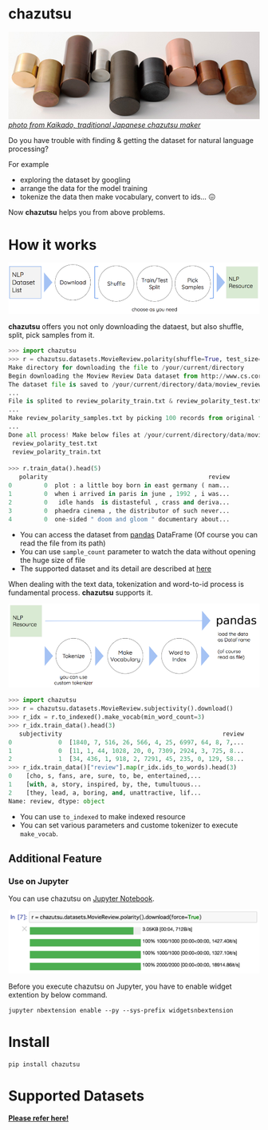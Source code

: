 # chazutsu

![chazutsu_top.PNG](./docs/chazutsu_top.PNG)
*[photo from Kaikado, traditional Japanese chazutsu maker](http://www.kaikado.jp/english/goods/design.html)*

Do you have trouble with finding & getting the  dataset for natural language processing?  

For example

* exploring the dataset by googling
* arrange the data for the model training 
* tokenize the data then make vocabulary, convert to ids... :confounded:

Now **chazutsu** helps you from above problems.


# How it works

![chazutsu_process1.png](./docs/chazutsu_process1.png)

**chazutsu** offers you not only downloading the dataest, but also shuffle, split, pick samples from it.

```py
>>> import chazutsu
>>> r = chazutsu.datasets.MovieReview.polarity(shuffle=True, test_size=0.3, sample_count=100).download()
Make directory for downloading the file to /your/current/directory
Begin downloading the Moview Review Data dataset from http://www.cs.cornell.edu/people/pabo/movie-review-data/review_polarity.tar.gz.
The dataset file is saved to /your/current/directory/data/moview_review_data/review_polarity.tar.gz
...
File is splited to review_polarity_train.txt & review_polarity_test.txt. Each records are 1400 & 600 (test_size=30.00%).
...
Make review_polarity_samples.txt by picking 100 records from original file.
...
Done all process! Make below files at /your/current/directory/data/moview_review_data
 review_polarity_test.txt
 review_polarity_train.txt

>>> r.train_data().head(5)
   polarity                                             review
0         0  plot : a little boy born in east germany ( nam...
1         0  when i arrived in paris in june , 1992 , i was...
2         0   idle hands  is distasteful , crass and deriva...
3         0  phaedra cinema , the distributor of such never...
4         0  one-sided " doom and gloom " documentary about...
```

* You can access the dataset from [pandas](http://pandas.pydata.org/) DataFrame (Of course you can read the file from its path)
* You can use `sample_count` parameter to watch the data without opening the huge size of file
* The supported dataset and its detail are described at [here](https://github.com/chakki-works/chazutsu/tree/master/chazutsu)

When dealing with the text data, tokenization and word-to-id process is fundamental process. **chazutsu** supports it.

![chazutsu_process2.png](./docs/chazutsu_process2.png)

```py
>>> import chazutsu
>>> r = chazutsu.datasets.MovieReview.subjectivity().download()
>>> r_idx = r.to_indexed().make_vocab(min_word_count=3)
>>> r_idx.train_data().head(3)
   subjectivity                                             review
0             0  [1840, 7, 516, 26, 566, 4, 25, 6997, 64, 8, 7,...
1             0  [11, 1, 44, 1028, 20, 0, 7309, 2924, 3, 725, 8...
2             1  [34, 436, 1, 918, 2, 7291, 45, 235, 0, 129, 58...
>>> r_idx.train_data()["review"].map(r_idx.ids_to_words).head(3)
0    [cho, s, fans, are, sure, to, be, entertained,...
1    [with, a, story, inspired, by, the, tumultuous...
2    [they, lead, a, boring, and, unattractive, lif...
Name: review, dtype: object
```

* You can use `to_indexed` to make indexed resource
* You can set various parameters and custome tokenizer to execute `make_vocab`.

## Additional Feature

### Use on Jupyter

You can use chazutsu on [Jupyter Notebook](http://jupyter.org/).  

![on_jupyter.png](./docs/on_jupyter.png)

Before you execute chazutsu on Jupyter, you have to enable widget extention by below command.

```
jupyter nbextension enable --py --sys-prefix widgetsnbextension
```

# Install

```
pip install chazutsu
```

# Supported Datasets

**[Please refer here!](https://github.com/chakki-works/chazutsu/tree/master/chazutsu)**
